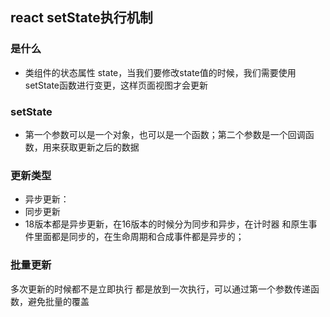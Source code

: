 ## react setState执行机制

### 是什么
- 类组件的状态属性 state，当我们要修改state值的时候，我们需要使用 setState函数进行变更，这样页面视图才会更新

### setState
- 第一个参数可以是一个对象，也可以是一个函数；第二个参数是一个回调函数，用来获取更新之后的数据
### 更新类型
- 异步更新：
- 同步更新
- 18版本都是异步更新，在16版本的时候分为同步和异步，在计时器 和原生事件里面都是同步的，在生命周期和合成事件都是异步的；



### 批量更新
多次更新的时候都不是立即执行 都是放到一次执行，可以通过第一个参数传递函数，避免批量的覆盖